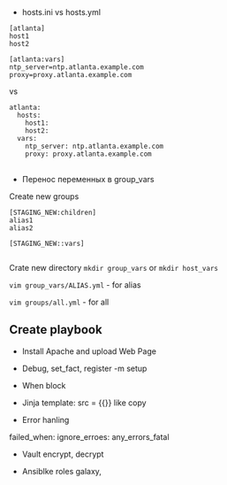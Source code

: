 ##
- hosts.ini vs hosts.yml

```
[atlanta]
host1
host2

[atlanta:vars]
ntp_server=ntp.atlanta.example.com
proxy=proxy.atlanta.example.com
```
vs

```
atlanta:
  hosts:
    host1:
    host2:
  vars:
    ntp_server: ntp.atlanta.example.com
    proxy: proxy.atlanta.example.com
```



##
-  Перенос переменных в group_vars

Create new groups

```
[STAGING_NEW:children]
alias1
alias2

[STAGING_NEW::vars]


```
Crate new directory
`mkdir group_vars`
or
`mkdir host_vars`

`vim group_vars/ALIAS.yml` - for alias

`vim groups/all.yml` - for all




## Create playbook

- Install Apache and upload Web Page


- Debug, set_fact, register
 -m setup


- When block

- Jinja 
template: src = {{}} like copy

- Error hanling

failed_when:
ignore_erroes:
any_errors_fatal

- Vault
encrypt, decrypt

- Ansiblke roles
galaxy, 